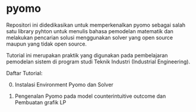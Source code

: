 # pyomo
Repositori ini didedikasikan untuk memperkenalkan pyomo sebagai salah satu library pyhton untuk menulis bahasa pemodelan matematik dan melakukan pencarian solusi menggunakan solver yang open source maupun yang tidak open source.

Tutorial ini merupakan praktik yang digunakan pada pembelajaran pemodelan sistem di program studi Teknik Industri (Industrial Engineering).

Daftar Tutorial:

00. Instalasi Environment Pyomo dan Solver

01. Pengenalan Pyomo pada model counterintuitive outcome dan Pembuatan grafik LP
